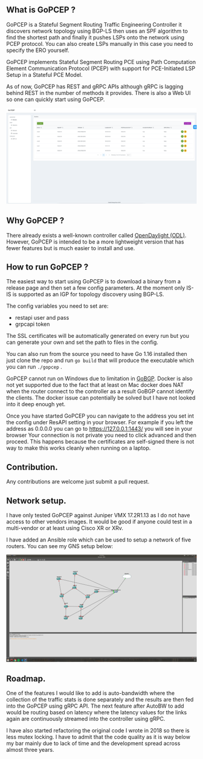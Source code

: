 ## What is GoPCEP ?

GoPCEP is a Stateful Segment Routing Traffic Engineering Controller it discovers network topology using BGP-LS then uses an SPF algorithm to find the shortest path and finally it pushes LSPs onto the network using PCEP protocol. You can also create LSPs manually in this case you need to specify the ERO yourself.

GoPCEP implements Stateful Segment Routing PCE using Path Computation Element Communication Protocol (PCEP)
with support for PCE-Initiated LSP Setup in a Stateful PCE Model. 

As of now, GoPCEP has REST and gRPC APIs although gRPC is lagging behind REST in the number of methods it provides. There is also a Web UI so one can quickly start using GoPCEP.  



![UI screenshot](webui.png?raw=true "UI screenshot") 


## Why GoPCEP ?
There already exists a well-known controller called [OpenDaylight (ODL)](https://www.opendaylight.org/). However, GoPCEP is intended to be a more lightweight version that has fewer features but is much easier to install and use.     

## How to run GoPCEP ?

The easiest way to start using GoPCEP is to download a binary from a release page and then set a few config parameters.
At the moment only IS-IS is supported as an IGP for topology discovery using BGP-LS.   

The config variables you need to set are:

* restapi user and pass
* grpcapi token  

The SSL certificates will be automatically generated on every run but you can generate your own and set the path to files in the config.

You can also run from the source you need to have Go 1.16  installed then just clone the repo and run `go build` that will produce the executable which you can run `./gopcep` . 

GoPCEP cannot run on Windows due to limitation in [GoBGP](https://github.com/osrg/gobgp/issues/1978). Docker is also not yet supported due to the fact that at least on Mac docker does NAT when the router connect to the controller as a result GoBGP cannot identify the clients. The docker issue can potentially be solved but I have not looked into it deep enough yet.

Once you have started GoPCEP you can navigate to the address you set int the config under ResAPI setting in your browser. For example if you left the address as 0.0.0.0 you can go to https://127.0.0.1:1443/ you will see in your browser Your connection is not private
you need to click advanced and then proceed. This happens because the certificates are self-signed there is not way to make this works cleanly when running on a laptop. 

## Contribution.
Any contributions are welcome just submit a pull request. 

## Network setup.

I have only tested GoPCEP against Juniper VMX 17.2R1.13 as I do not have access to other vendors images. It would be good if anyone could test in a multi-vendor or at least using Cisco XR or XRv. 

I have added an Ansible role which can be used to setup a network of five routers. You can see my GNS setup below:

![GNS screenshot](gns.png?raw=true "GNS screenshot") 

## Roadmap.

One of the features I would like to add is auto-bandwidth where the collection of the traffic stats is done separately and the results are then fed into the GoPCEP using gRPC API. The next feature after AutoBW to add would be routing based on latency where the latency values for the links again are continuously streamed into the controller using gRPC. 

I have also started refactoring the original code I wrote in 2018 so there is less mutex locking. I have to admit that the code quality as it is way below my bar mainly due to lack of time and the development spread across almost three years. 
